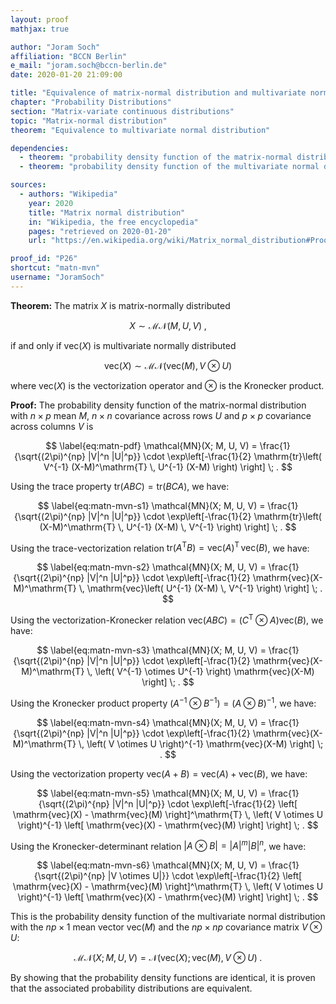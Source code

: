```yaml
---
layout: proof
mathjax: true

author: "Joram Soch"
affiliation: "BCCN Berlin"
e_mail: "joram.soch@bccn-berlin.de"
date: 2020-01-20 21:09:00

title: "Equivalence of matrix-normal distribution and multivariate normal distribution"
chapter: "Probability Distributions"
section: "Matrix-variate continuous distributions"
topic: "Matrix-normal distribution"
theorem: "Equivalence to multivariate normal distribution"

dependencies:
  - theorem: "probability density function of the matrix-normal distribution"
  - theorem: "probability density function of the multivariate normal distribution"

sources:
  - authors: "Wikipedia"
    year: 2020
    title: "Matrix normal distribution"
    in: "Wikipedia, the free encyclopedia"
    pages: "retrieved on 2020-01-20"
    url: "https://en.wikipedia.org/wiki/Matrix_normal_distribution#Proof"

proof_id: "P26"
shortcut: "matn-mvn"
username: "JoramSoch"
---
```



**Theorem:** The matrix $X$ is matrix-normally distributed

$$ \label{eq:matn}
X \sim \mathcal{MN}(M, U, V) \; ,
$$

if and only if $\mathrm{vec}(X)$ is multivariate normally distributed

$$ \label{eq:mvn}
\mathrm{vec}(X) \sim \mathcal{MN}(\mathrm{vec}(M), V \otimes U)
$$

where $\mathrm{vec}(X)$ is the vectorization operator and $\otimes$ is the Kronecker product.


**Proof:** The probability density function of the matrix-normal distribution with $n \times p$ mean $M$, $n \times n$ covariance across rows $U$ and $p \times p$ covariance across columns $V$ is

$$ \label{eq:matn-pdf}
\mathcal{MN}(X; M, U, V) = \frac{1}{\sqrt{(2\pi)^{np} |V|^n |U|^p}} \cdot \exp\left[-\frac{1}{2} \mathrm{tr}\left( V^{-1} (X-M)^\mathrm{T} \, U^{-1} (X-M) \right) \right] \; .
$$

Using the trace property $\mathrm{tr}(ABC) = \mathrm{tr}(BCA)$, we have:

$$ \label{eq:matn-mvn-s1}
\mathcal{MN}(X; M, U, V) = \frac{1}{\sqrt{(2\pi)^{np} |V|^n |U|^p}} \cdot \exp\left[-\frac{1}{2} \mathrm{tr}\left( (X-M)^\mathrm{T} \, U^{-1} (X-M) \, V^{-1} \right) \right] \; .
$$

Using the trace-vectorization relation $\mathrm{tr}(A^\mathrm{T} B) = \mathrm{vec}(A)^\mathrm{T} \, \mathrm{vec}(B)$, we have:

$$ \label{eq:matn-mvn-s2}
\mathcal{MN}(X; M, U, V) = \frac{1}{\sqrt{(2\pi)^{np} |V|^n |U|^p}} \cdot \exp\left[-\frac{1}{2} \mathrm{vec}(X-M)^\mathrm{T} \, \mathrm{vec}\left( U^{-1} (X-M) \, V^{-1} \right) \right] \; .
$$

Using the vectorization-Kronecker relation $\mathrm{vec}(ABC) = \left( C^\mathrm{T} \otimes A \right) \mathrm{vec}(B)$, we have:

$$ \label{eq:matn-mvn-s3}
\mathcal{MN}(X; M, U, V) = \frac{1}{\sqrt{(2\pi)^{np} |V|^n |U|^p}} \cdot \exp\left[-\frac{1}{2} \mathrm{vec}(X-M)^\mathrm{T} \, \left( V^{-1} \otimes U^{-1} \right) \mathrm{vec}(X-M) \right] \; .
$$

Using the Kronecker product property $\left( A^{-1} \otimes B^{-1} \right) = \left( A \otimes B \right)^{-1}$, we have:

$$ \label{eq:matn-mvn-s4}
\mathcal{MN}(X; M, U, V) = \frac{1}{\sqrt{(2\pi)^{np} |V|^n |U|^p}} \cdot \exp\left[-\frac{1}{2} \mathrm{vec}(X-M)^\mathrm{T} \, \left( V \otimes U \right)^{-1} \mathrm{vec}(X-M) \right] \; .
$$

Using the vectorization property $\mathrm{vec}(A+B) = \mathrm{vec}(A) + \mathrm{vec}(B)$, we have:

$$ \label{eq:matn-mvn-s5}
\mathcal{MN}(X; M, U, V) = \frac{1}{\sqrt{(2\pi)^{np} |V|^n |U|^p}} \cdot \exp\left[-\frac{1}{2} \left[ \mathrm{vec}(X) - \mathrm{vec}(M) \right]^\mathrm{T} \, \left( V \otimes U \right)^{-1} \left[ \mathrm{vec}(X) - \mathrm{vec}(M) \right] \right] \; .
$$

Using the Kronecker-determinant relation $\left| A \otimes B \right| = \left| A \right|^m \left| B \right|^n$, we have:

$$ \label{eq:matn-mvn-s6}
\mathcal{MN}(X; M, U, V) = \frac{1}{\sqrt{(2\pi)^{np} |V \otimes U|}} \cdot \exp\left[-\frac{1}{2} \left[ \mathrm{vec}(X) - \mathrm{vec}(M) \right]^\mathrm{T} \, \left( V \otimes U \right)^{-1} \left[ \mathrm{vec}(X) - \mathrm{vec}(M) \right] \right] \; .
$$

This is the probability density function of the multivariate normal distribution with the $np \times 1$ mean vector $\mathrm{vec}(M)$ and the $np \times np$ covariance matrix $V \otimes U$:

$$ \label{eq:matn-mvn}
\mathcal{MN}(X; M, U, V) = \mathcal{N}(\mathrm{vec}(X); \mathrm{vec}(M), V \otimes U) \; .
$$

By showing that the probability density functions are identical, it is proven that the associated probability distributions are equivalent.